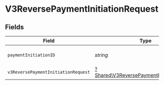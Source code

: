 # V3ReversePaymentInitiationRequest


## Fields

| Field                                                                                                 | Type                                                                                                  | Required                                                                                              | Description                                                                                           |
| ----------------------------------------------------------------------------------------------------- | ----------------------------------------------------------------------------------------------------- | ----------------------------------------------------------------------------------------------------- | ----------------------------------------------------------------------------------------------------- |
| `paymentInitiationID`                                                                                 | *string*                                                                                              | :heavy_check_mark:                                                                                    | The payment initiation ID                                                                             |
| `v3ReversePaymentInitiationRequest`                                                                   | [?Shared\V3ReversePaymentInitiationRequest](../../Models/Shared/V3ReversePaymentInitiationRequest.md) | :heavy_minus_sign:                                                                                    | N/A                                                                                                   |